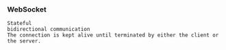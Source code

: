 ### WebSocket
	Stateful
	bidirectional communication
	The connection is kept alive until terminated by either the client or the server.
 
